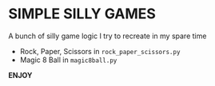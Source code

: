 # SIMPLE SILLY GAMES

A bunch of silly game logic I try to recreate in my spare time
 - Rock, Paper, Scissors in `rock_paper_scissors.py`
 - Magic 8 Ball in `magic8ball.py`

**ENJOY**
